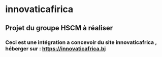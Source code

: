 # innovaticafirica

## Projet du groupe HSCM à réaliser

### Ceci est une intégration a concevoir du site innovaticafrica , héberger sur : https://innovaticafrica.bj
